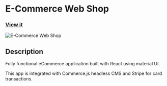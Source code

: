 # E-Commerce Web Shop

### [View it](https://ecommerce-js-web-shop.netlify.app/)

![E-Commerce Web Shop](https://user-images.githubusercontent.com/93548530/161136326-7aebc640-9272-457d-9be2-b68d09128794.png)

## Description

Fully functional eCommerce application built with React using material UI. 

This app is integrated with Commerce.js headless CMS and Stripe for card transactions.

